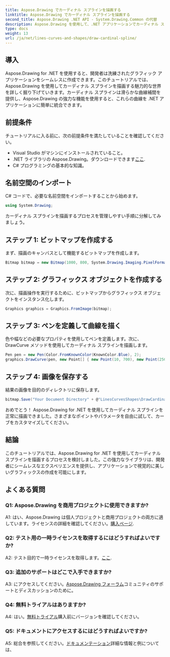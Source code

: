 ```yaml
---
title: Aspose.Drawing でカーディナル スプラインを描画する
linktitle: Aspose.Drawing でカーディナル スプラインを描画する
second_title: Aspose.Drawing .NET API - System.Drawing.Common の代替
description: Aspose.Drawing を使用して、.NET アプリケーションでカーディナル スプラインを描画する技術を学びましょう。滑らかな曲線を簡単に作成できます。
type: docs
weight: 13
url: /ja/net/lines-curves-and-shapes/draw-cardinal-spline/
---
```

## 導入

Aspose.Drawing for .NET を使用すると、開発者は洗練されたグラフィック アプリケーションをシームレスに作成できます。このチュートリアルでは、Aspose.Drawing を使用してカーディナル スプラインを描画する魅力的な世界を詳しく掘り下げていきます。カーディナル スプラインは滑らかな曲線補間を提供し、Aspose.Drawing の強力な機能を使用すると、これらの曲線を .NET アプリケーションに簡単に統合できます。

## 前提条件

チュートリアルに入る前に、次の前提条件を満たしていることを確認してください。

- Visual Studio がマシンにインストールされていること。
-  .NET ライブラリの Aspose.Drawing。ダウンロードできます[ここ](https://releases.aspose.com/drawing/net/).
- C# プログラミングの基本的な知識。

## 名前空間のインポート

C# コードで、必要な名前空間をインポートすることから始めます。

```csharp
using System.Drawing;
```

カーディナル スプラインを描画するプロセスを管理しやすい手順に分解してみましょう。

## ステップ 1: ビットマップを作成する

まず、描画のキャンバスとして機能するビットマップを作成します。

```csharp
Bitmap bitmap = new Bitmap(1000, 800, System.Drawing.Imaging.PixelFormat.Format32bppPArgb);
```

## ステップ 2: グラフィックス オブジェクトを作成する

次に、描画操作を実行するために、ビットマップからグラフィックス オブジェクトをインスタンス化します。

```csharp
Graphics graphics = Graphics.FromImage(bitmap);
```

## ステップ 3: ペンを定義して曲線を描く

色や幅などの必要なプロパティを使用してペンを定義します。次に、DrawCurve メソッドを使用してカーディナル スプラインを描画します。

```csharp
Pen pen = new Pen(Color.FromKnownColor(KnownColor.Blue), 2);
graphics.DrawCurve(pen, new Point[] { new Point(10, 700), new Point(250, 500), new Point(500, 10), new Point(750, 500), new Point(990, 700) });
```

## ステップ 4: 画像を保存する

結果の画像を目的のディレクトリに保存します。

```csharp
bitmap.Save("Your Document Directory" + @"LinesCurvesShapes\DrawCardinalSpline_out.png");
```

おめでとう！ Aspose.Drawing for .NET を使用してカーディナル スプラインを正常に描画できました。さまざまなポイントやパラメータを自由に試して、カーブをカスタマイズしてください。

## 結論

このチュートリアルでは、Aspose.Drawing for .NET を使用してカーディナル スプラインを描画するプロセスを検討しました。この強力なライブラリは、開発者にシームレスなエクスペリエンスを提供し、アプリケーションで視覚的に美しいグラフィックスの作成を可能にします。

## よくある質問

### Q1: Aspose.Drawing を商用プロジェクトに使用できますか?

 A1: はい、Aspose.Drawing は個人プロジェクトと商用プロジェクトの両方に適しています。ライセンスの詳細を確認してください。[購入ページ](https://purchase.aspose.com/buy).

### Q2: テスト用の一時ライセンスを取得するにはどうすればよいですか?

 A2: テスト目的で一時ライセンスを取得します。[ここ](https://purchase.aspose.com/temporary-license/).

### Q3: 追加のサポートはどこで入手できますか?

 A3: にアクセスしてください。[Aspose.Drawing フォーラム](https://forum.aspose.com/c/diagram/17)コミュニティのサポートとディスカッションのために。

### Q4: 無料トライアルはありますか?

 A4: はい。[無料トライアル](https://releases.aspose.com/)購入前にバージョンを確認してください。

### Q5: ドキュメントにアクセスするにはどうすればよいですか?

 A5: 総合を参照してください。[ドキュメンテーション](https://reference.aspose.com/drawing/net/)詳細な情報と例については、